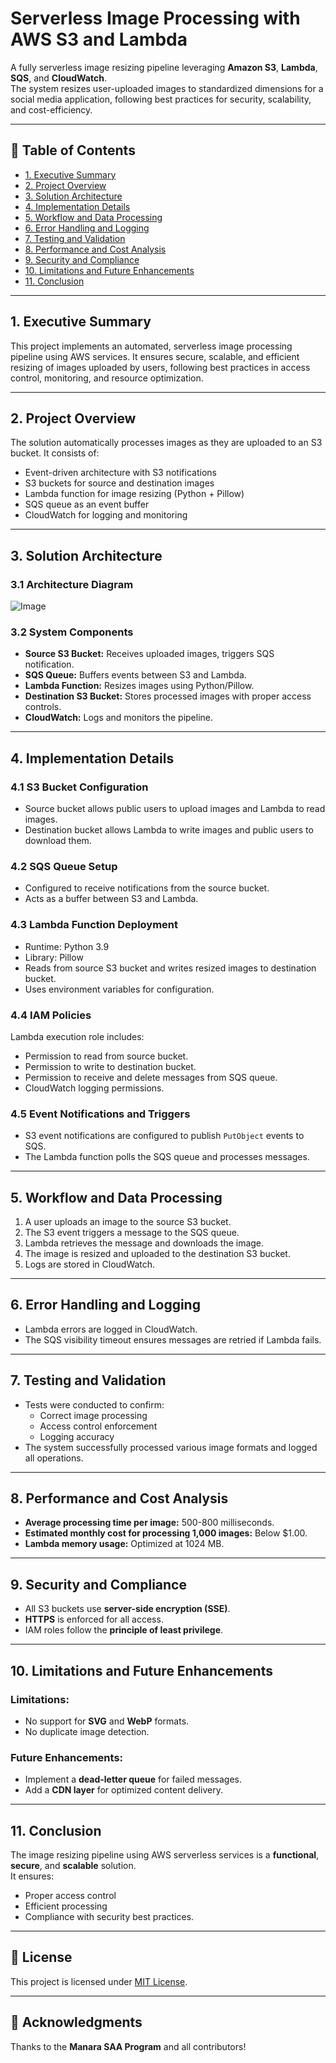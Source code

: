 # Serverless Image Processing with AWS S3 and Lambda

A fully serverless image resizing pipeline leveraging **Amazon S3**, **Lambda**, **SQS**, and **CloudWatch**.  
The system resizes user-uploaded images to standardized dimensions for a social media application, following best practices for security, scalability, and cost-efficiency.

---

## 🚀 Table of Contents

- [1. Executive Summary](#1-executive-summary)
- [2. Project Overview](#2-project-overview)
- [3. Solution Architecture](#3-solution-architecture)
- [4. Implementation Details](#4-implementation-details)
- [5. Workflow and Data Processing](#5-workflow-and-data-processing)
- [6. Error Handling and Logging](#6-error-handling-and-logging)
- [7. Testing and Validation](#7-testing-and-validation)
- [8. Performance and Cost Analysis](#8-performance-and-cost-analysis)
- [9. Security and Compliance](#9-security-and-compliance)
- [10. Limitations and Future Enhancements](#10-limitations-and-future-enhancements)
- [11. Conclusion](#11-conclusion)

---

## 1. Executive Summary

This project implements an automated, serverless image processing pipeline using AWS services. It ensures secure, scalable, and efficient resizing of images uploaded by users, following best practices in access control, monitoring, and resource optimization.

---

## 2. Project Overview

The solution automatically processes images as they are uploaded to an S3 bucket. It consists of:
- Event-driven architecture with S3 notifications
- S3 buckets for source and destination images
- Lambda function for image resizing (Python + Pillow)
- SQS queue as an event buffer
- CloudWatch for logging and monitoring

---

## 3. Solution Architecture

### 3.1 Architecture Diagram

![Image](https://github.com/user-attachments/assets/3d26b627-2dc8-42a0-a9fd-dcad71d54a80)

### 3.2 System Components

- **Source S3 Bucket:** Receives uploaded images, triggers SQS notification.
- **SQS Queue:** Buffers events between S3 and Lambda.
- **Lambda Function:** Resizes images using Python/Pillow.
- **Destination S3 Bucket:** Stores processed images with proper access controls.
- **CloudWatch:** Logs and monitors the pipeline.

---

## 4. Implementation Details

### 4.1 S3 Bucket Configuration

- Source bucket allows public users to upload images and Lambda to read images.
- Destination bucket allows Lambda to write images and public users to download them.

### 4.2 SQS Queue Setup

- Configured to receive notifications from the source bucket.
- Acts as a buffer between S3 and Lambda.

### 4.3 Lambda Function Deployment

- Runtime: Python 3.9
- Library: Pillow
- Reads from source S3 bucket and writes resized images to destination bucket.
- Uses environment variables for configuration.

### 4.4 IAM Policies

Lambda execution role includes:
- Permission to read from source bucket.
- Permission to write to destination bucket.
- Permission to receive and delete messages from SQS queue.
- CloudWatch logging permissions.

### 4.5 Event Notifications and Triggers

- S3 event notifications are configured to publish `PutObject` events to SQS.
- The Lambda function polls the SQS queue and processes messages.

---

## 5. Workflow and Data Processing

1. A user uploads an image to the source S3 bucket.
2. The S3 event triggers a message to the SQS queue.
3. Lambda retrieves the message and downloads the image.
4. The image is resized and uploaded to the destination S3 bucket.
5. Logs are stored in CloudWatch.

---

## 6. Error Handling and Logging

- Lambda errors are logged in CloudWatch.
- The SQS visibility timeout ensures messages are retried if Lambda fails.

---

## 7. Testing and Validation

- Tests were conducted to confirm:
  - Correct image processing
  - Access control enforcement
  - Logging accuracy
- The system successfully processed various image formats and logged all operations.

---

## 8. Performance and Cost Analysis

- **Average processing time per image:** 500-800 milliseconds.
- **Estimated monthly cost for processing 1,000 images:** Below $1.00.
- **Lambda memory usage:** Optimized at 1024 MB.

---

## 9. Security and Compliance

- All S3 buckets use **server-side encryption (SSE)**.
- **HTTPS** is enforced for all access.
- IAM roles follow the **principle of least privilege**.

---

## 10. Limitations and Future Enhancements

### Limitations:
- No support for **SVG** and **WebP** formats.
- No duplicate image detection.

### Future Enhancements:
- Implement a **dead-letter queue** for failed messages.
- Add a **CDN layer** for optimized content delivery.

---

## 11. Conclusion

The image resizing pipeline using AWS serverless services is a **functional**, **secure**, and **scalable** solution.  
It ensures:
- Proper access control
- Efficient processing
- Compliance with security best practices.

---

## 📌 License

This project is licensed under [MIT License](LICENSE).

---

## 🙌 Acknowledgments

Thanks to the **Manara SAA Program** and all contributors!

